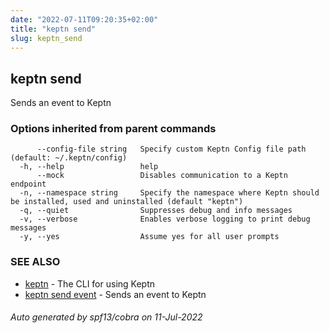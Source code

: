 ```yaml
---
date: "2022-07-11T09:20:35+02:00"
title: "keptn send"
slug: keptn_send
---
```

## keptn send

Sends an event to Keptn

### Options inherited from parent commands

```
      --config-file string   Specify custom Keptn Config file path (default: ~/.keptn/config)
  -h, --help                 help
      --mock                 Disables communication to a Keptn endpoint
  -n, --namespace string     Specify the namespace where Keptn should be installed, used and uninstalled (default "keptn")
  -q, --quiet                Suppresses debug and info messages
  -v, --verbose              Enables verbose logging to print debug messages
  -y, --yes                  Assume yes for all user prompts
```

### SEE ALSO

* [keptn](../keptn/)	 - The CLI for using Keptn
* [keptn send event](../keptn_send_event/)	 - Sends an event to Keptn

###### Auto generated by spf13/cobra on 11-Jul-2022
